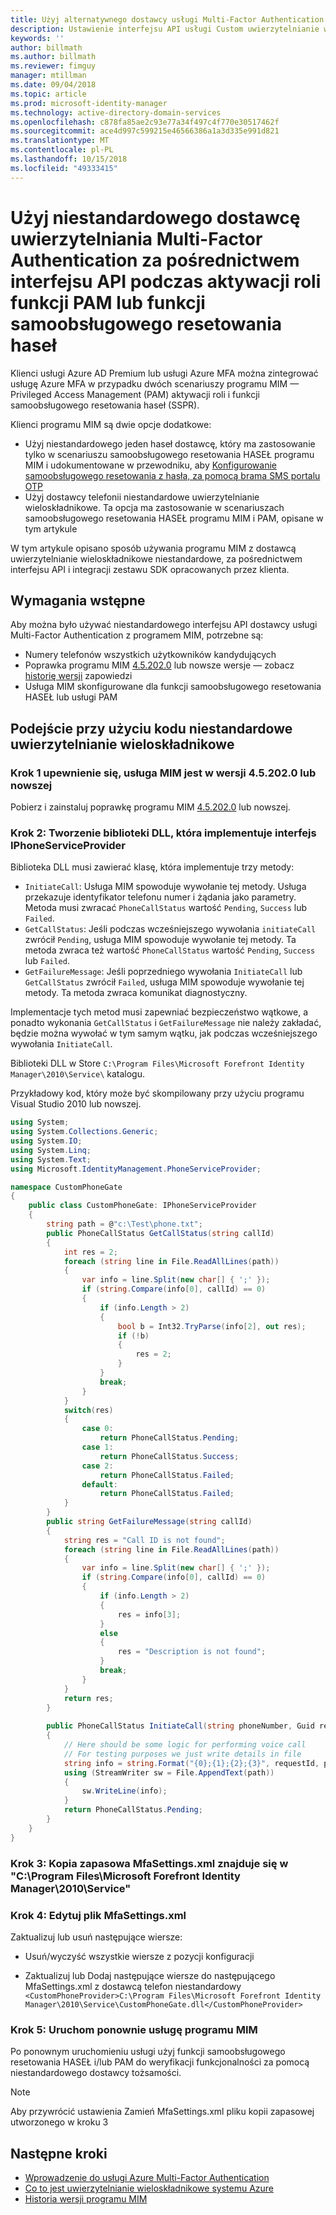 ```yaml
---
title: Użyj alternatywnego dostawcy usługi Multi-Factor Authentication za pośrednictwem interfejsu API do aktywacji usługi PAM lub w scenariuszu samoobsługowego resetowania HASEŁ | Dokumentacja firmy Microsoft
description: Ustawienie interfejsu API usługi Custom uwierzytelnianie wieloskładnikowe jako drugą warstwę zabezpieczeń, gdy użytkownicy aktywują role w ramach Privileged Access Management i używać samoobsługowego resetowania hasła.
keywords: ''
author: billmath
ms.author: billmath
ms.reviewer: fimguy
manager: mtillman
ms.date: 09/04/2018
ms.topic: article
ms.prod: microsoft-identity-manager
ms.technology: active-directory-domain-services
ms.openlocfilehash: c878fa85ae2c93e77a34f497c4f770e30517462f
ms.sourcegitcommit: ace4d997c599215e46566386a1a3d335e991d821
ms.translationtype: MT
ms.contentlocale: pl-PL
ms.lasthandoff: 10/15/2018
ms.locfileid: "49333415"
---
```

# <a name="use-a-custom-multi-factor-authentication-provider-via-an-api-during-pam-role-activation-or-in-sspr"></a>Użyj niestandardowego dostawcę uwierzytelniania Multi-Factor Authentication za pośrednictwem interfejsu API podczas aktywacji roli funkcji PAM lub funkcji samoobsługowego resetowania haseł

Klienci usługi Azure AD Premium lub usługi Azure MFA można zintegrować usługę Azure MFA w przypadku dwóch scenariuszy programu MIM — Privileged Access Management (PAM) aktywacji roli i funkcji samoobsługowego resetowania haseł (SSPR).

Klienci programu MIM są dwie opcje dodatkowe:

 - Użyj niestandardowego jeden haseł dostawcę, który ma zastosowanie tylko w scenariuszu samoobsługowego resetowania HASEŁ programu MIM i udokumentowane w przewodniku, aby [Konfigurowanie samoobsługowego resetowania z hasła, za pomocą brama SMS portalu OTP](https://docs.microsoft.com/en-us/previous-versions/mim/hh824692(v=ws.10))
 - Użyj dostawcy telefonii niestandardowe uwierzytelnianie wieloskładnikowe. Ta opcja ma zastosowanie w scenariuszach samoobsługowego resetowania HASEŁ programu MIM i PAM, opisane w tym artykule

W tym artykule opisano sposób używania programu MIM z dostawcą uwierzytelnianie wieloskładnikowe niestandardowe, za pośrednictwem interfejsu API i integracji zestawu SDK opracowanych przez klienta.  

## <a name="prerequisites"></a>Wymagania wstępne

Aby można było używać niestandardowego interfejsu API dostawcy usługi Multi-Factor Authentication z programem MIM, potrzebne są:

- Numery telefonów wszystkich użytkowników kandydujących
- Poprawka programu MIM [4.5.202.0](https://www.microsoft.com/download/details.aspx?id=57278) lub nowsze wersje — zobacz [historię wersji](/reference/version-history.md) zapowiedzi
- Usługa MIM skonfigurowane dla funkcji samoobsługowego resetowania HASEŁ lub usługi PAM

## <a name="approach-using-custom-multi-factor-authentication-code"></a>Podejście przy użyciu kodu niestandardowe uwierzytelnianie wieloskładnikowe

### <a name="step-1-ensure-mim-service-is-at-version-452020-or-later"></a>Krok 1 upewnienie się, usługa MIM jest w wersji 4.5.202.0 lub nowszej

Pobierz i zainstaluj poprawkę programu MIM [4.5.202.0](https://www.microsoft.com/download/details.aspx?id=57278) lub nowszej.

### <a name="step-2-create-a-dll-which-implements-the-iphoneserviceprovider-interface"></a>Krok 2: Tworzenie biblioteki DLL, która implementuje interfejs IPhoneServiceProvider

Biblioteka DLL musi zawierać klasę, która implementuje trzy metody:

- `InitiateCall`: Usługa MIM spowoduje wywołanie tej metody. Usługa przekazuje identyfikator telefonu numer i żądania jako parametry.  Metoda musi zwracać `PhoneCallStatus` wartość `Pending`, `Success` lub `Failed`.
- `GetCallStatus`: Jeśli podczas wcześniejszego wywołania `initiateCall` zwrócił `Pending`, usługa MIM spowoduje wywołanie tej metody. Ta metoda zwraca też wartość `PhoneCallStatus` wartość `Pending`, `Success` lub `Failed`.
- `GetFailureMessage`: Jeśli poprzedniego wywołania `InitiateCall` lub `GetCallStatus` zwrócił `Failed`, usługa MIM spowoduje wywołanie tej metody. Ta metoda zwraca komunikat diagnostyczny.

Implementacje tych metod musi zapewniać bezpieczeństwo wątkowe, a ponadto wykonania `GetCallStatus` i `GetFailureMessage` nie należy zakładać, będzie można wywołać w tym samym wątku, jak podczas wcześniejszego wywołania `InitiateCall`.

Biblioteki DLL w Store `C:\Program Files\Microsoft Forefront Identity Manager\2010\Service\` katalogu.

Przykładowy kod, który może być skompilowany przy użyciu programu Visual Studio 2010 lub nowszej.

```csharp
using System;
using System.Collections.Generic;
using System.IO;
using System.Linq;
using System.Text;
using Microsoft.IdentityManagement.PhoneServiceProvider;

namespace CustomPhoneGate
{
    public class CustomPhoneGate: IPhoneServiceProvider
    {
        string path = @"c:\Test\phone.txt";
        public PhoneCallStatus GetCallStatus(string callId)
        {
            int res = 2;
            foreach (string line in File.ReadAllLines(path))
            {
                var info = line.Split(new char[] { ';' });
                if (string.Compare(info[0], callId) == 0)
                {
                    if (info.Length > 2)
                    {
                        bool b = Int32.TryParse(info[2], out res);
                        if (!b)
                        {
                            res = 2;
                        }
                    }
                    break;
                }
            }
            switch(res)
            {
                case 0:
                    return PhoneCallStatus.Pending;
                case 1:
                    return PhoneCallStatus.Success;
                case 2:
                    return PhoneCallStatus.Failed;
                default:
                    return PhoneCallStatus.Failed;
            }       
        }
        public string GetFailureMessage(string callId)
        {
            string res = "Call ID is not found";
            foreach (string line in File.ReadAllLines(path))
            {
                var info = line.Split(new char[] { ';' });
                if (string.Compare(info[0], callId) == 0)
                {
                    if (info.Length > 2)
                    {
                        res = info[3];
                    }
                    else
                    {
                        res = "Description is not found";
                    }
                    break;
                }
            }
            return res;            
        }
        
        public PhoneCallStatus InitiateCall(string phoneNumber, Guid requestId, Dictionary<string,object> deliveryAttributes)
        {
            // Here should be some logic for performing voice call
            // For testing purposes we just write details in file             
            string info = string.Format("{0};{1};{2};{3}", requestId, phoneNumber, 0, string.Empty);
            using (StreamWriter sw = File.AppendText(path))
            {
                sw.WriteLine(info);                
            }
            return PhoneCallStatus.Pending;    
        }
    }
}
```
### <a name="step-3-backup-the-mfasettingsxml-located-in-the-cprogram-filesmicrosoft-forefront-identity-manager2010service"></a>Krok 3: Kopia zapasowa MfaSettings.xml znajduje się w "C:\Program Files\Microsoft Forefront Identity Manager\2010\Service"

### <a name="step-4-edit-the-mfasettingsxml-file"></a>Krok 4: Edytuj plik MfaSettings.xml

Zaktualizuj lub usuń następujące wiersze:

- Usuń/wyczyść wszystkie wiersze z pozycji konfiguracji 

- Zaktualizuj lub Dodaj następujące wiersze do następującego MfaSettings.xml z dostawcą telefon niestandardowy <br>
`<CustomPhoneProvider>C:\Program Files\Microsoft Forefront Identity Manager\2010\Service\CustomPhoneGate.dll</CustomPhoneProvider>`

### <a name="step-5-restart-mim-service"></a>Krok 5: Uruchom ponownie usługę programu MIM

Po ponownym uruchomieniu usługi użyj funkcji samoobsługowego resetowania HASEŁ i/lub PAM do weryfikacji funkcjonalności za pomocą niestandardowego dostawcy tożsamości.

> [!NOTE] 
> Aby przywrócić ustawienia Zamień MfaSettings.xml pliku kopii zapasowej utworzonego w kroku 3


## <a name="next-steps"></a>Następne kroki

- [Wprowadzenie do usługi Azure Multi-Factor Authentication](https://docs.microsoft.com/en-us/azure/active-directory/authentication/howto-mfaserver-deploy)
- [Co to jest uwierzytelnianie wieloskładnikowe systemu Azure](https://docs.microsoft.com/azure/multi-factor-authentication/multi-factor-authentication)
- [Historia wersji programu MIM](./reference/version-history.md)
